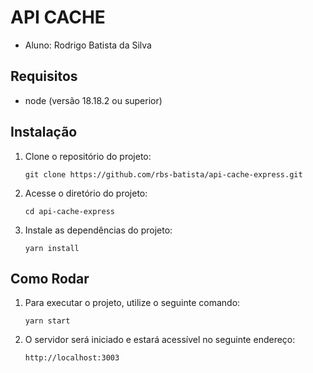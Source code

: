 # API CACHE

- Aluno: Rodrigo Batista da Silva

## Requisitos

- node (versão 18.18.2 ou superior)

## Instalação

1. Clone o repositório do projeto:

   ```
   git clone https://github.com/rbs-batista/api-cache-express.git
   
   ```

2. Acesse o diretório do projeto:

   ```
   cd api-cache-express
   ```

3. Instale as dependências do projeto:

   ```
   yarn install
   ```
## Como Rodar

1. Para executar o projeto, utilize o seguinte comando:

   ```
   yarn start
   ```

2. O servidor será iniciado e estará acessível no seguinte endereço:

   ```
   http://localhost:3003
   ```
